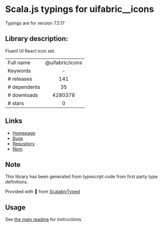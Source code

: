 
# Scala.js typings for uifabric__icons

Typings are for version 7.5.17

## Library description:
Fluent UI React icon set.

|                    |                 |
| ------------------ | :-------------: |
| Full name          | @uifabric/icons |
| Keywords           | - |
| # releases         | 141 |
| # dependents       | 35 |
| # downloads        | 4280378 |
| # stars            | 0 |

## Links
- [Homepage](https://github.com/microsoft/fluentui#readme)
- [Bugs](https://github.com/microsoft/fluentui/issues)
- [Repository](https://github.com/microsoft/fluentui)
- [Npm](https://www.npmjs.com/package/%40uifabric%2Ficons)
    


## Note
This library has been generated from typescript code from first party type definitions.

Provided with :purple_heart: from [ScalablyTyped](https://github.com/oyvindberg/ScalablyTyped)

## Usage
See [the main readme](../../readme.md) for instructions.


